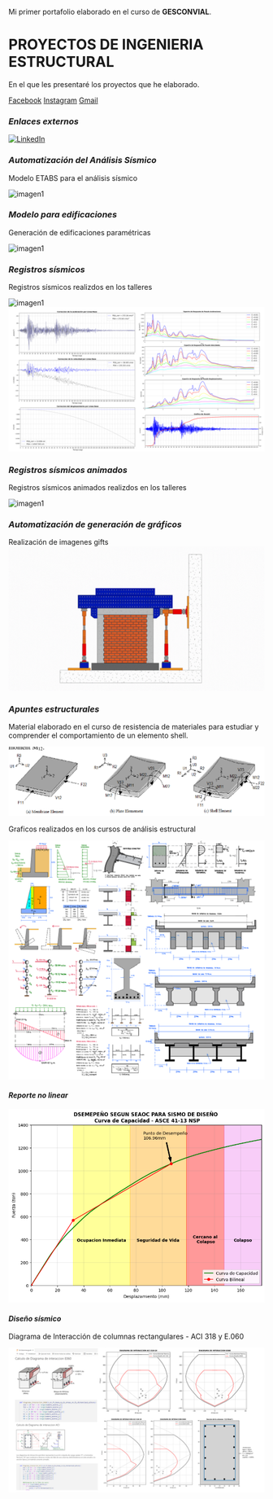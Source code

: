 Mi primer portafolio elaborado en el curso de
**GESCONVIAL**.

# PROYECTOS DE INGENIERIA ESTRUCTURAL

En el que les presentaré los proyectos que he elaborado.

[Facebook](https://www.facebook.com/jesusmiguel.ariaszaldivar/)
[Instagram](https://www.instagram.com/jesusmiguelariaszaldivar/)
[Gmail](jesusmariasz.2020@gmail.com)

### *Enlaces externos*

[![LinkedIn](https://img.shields.io/badge/LinkedIn-Post_LinkedIn-blue?logo=LinkedIn&logoColor=#0A66C2)](https://www.linkedin.com/in/jes%C3%BAs-miguel-arias-zald%C3%ADvar-85aa1a1a7/)

### *Automatización del Análisis Sísmico*

Modelo ETABS para el análisis sísmico

![imagen1](assets/img/AAS.gif)

### *Modelo para edificaciones*

Generación de edificaciones paramétricas

![imagen1](assets/img/edifparam.gif)

### *Registros sísmicos*

Registros sísmicos realizdos en los talleres

![imagen1](assets/img/señalsismica.png)
![imagen1](assets/img/aceleraciones2.png)

### *Registros sísmicos animados*

Registros sísmicos animados realizdos en los talleres

![imagen1](assets/img/basic_animation2.gif)

### *Automatización de generación de gráficos*

Realización de imagenes gifts
![imagen1](assets/img/calib.gif)

### *Apuntes estructurales*

Material elaborado en el curso de resistencia de materiales para estudiar y comprender el comportamiento de un elemento shell.

![imagen2](assets/img/Shell.png)

Graficos realizados en los cursos de análisis estructural

![imagen2](assets/img/ApuntesEstruc.png)

#### *Reporte no linear*

![imagen2](assets/img/curvadecapacidad.png)

#### *Diseño sísmico*

Diagrama de Interacción de columnas rectangulares - ACI 318 y E.060

![imagen2](assets/img/DIcolumna.png)
